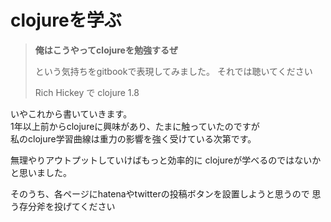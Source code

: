 # clojureを学ぶ

> **俺はこうやってclojureを勉強するぜ**
> 
> という気持ちをgitbookで表現してみました。
> それでは聴いてください
> 
> Rich Hickey で clojure 1.8


いやこれから書いていきます。  
1年以上前からclojureに興味があり、たまに触っていたのですが  
私のclojure学習曲線は重力の影響を強く受けている次第です。  

無理やりアウトプットしていけばもっと効率的に
clojureが学べるのではないかと思いました。

そのうち、各ページにhatenaやtwitterの投稿ボタンを設置しようと思うので
思う存分斧を投げてください


